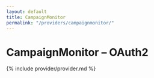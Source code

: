 ```yaml
---
layout: default
title: CampaignMonitor
permalink: "/providers/campaignmonitor/"
---
```

# CampaignMonitor – OAuth2

{% include provider/provider.md %}
